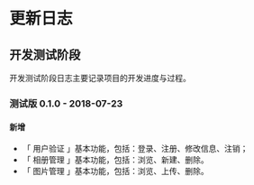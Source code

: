 # 更新日志

## 开发测试阶段

开发测试阶段日志主要记录项目的开发进度与过程。

### 测试版 0.1.0 - 2018-07-23

#### 新增

- 「 用户验证 」基本功能，包括：登录、注册、修改信息、注销；
- 「 相册管理 」基本功能，包括：浏览、新建、删除。
- 「 图片管理 」基本功能，包括：浏览、上传、删除。